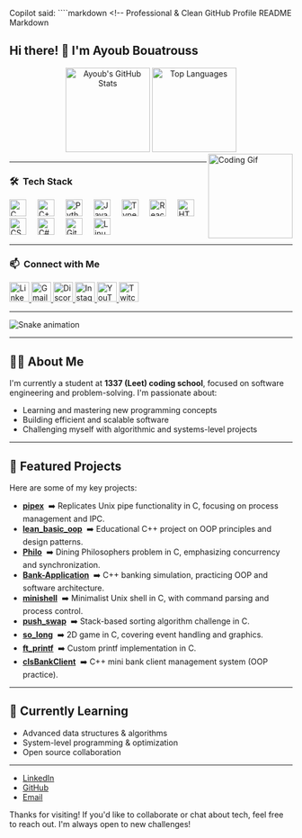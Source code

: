 Copilot said: ````markdown <!-- Professional & Clean GitHub Profile README
Markdown
<!-- Professional & Clean GitHub Profile README Example for Ayoub Bouatrouss -->

<h2 align="left">Hi there! 👋 I'm Ayoub Bouatrouss</h2>

<div align="center">
  <img src="https://github-readme-stats.vercel.app/api?username=aybouatr&hide_title=false&hide_rank=false&show_icons=true&include_all_commits=true&count_private=true&theme=dracula&hide_border=false" height="150" alt="Ayoub's GitHub Stats" />
  <img src="https://github-readme-stats.vercel.app/api/top-langs?username=aybouatr&locale=en&hide_title=false&layout=compact&card_width=320&langs_count=5&theme=dracula&hide_border=false" height="150" alt="Top Languages" />
</div>

<img align="right" height="150" src="https://i.imgflip.com/65efzo.gif" alt="Coding Gif" />

---

### 🛠 &nbsp;Tech Stack

<div align="left">
  <img src="https://cdn.jsdelivr.net/gh/devicons/devicon/icons/c/c-original.svg" height="30" alt="C" />
  <img width="12" />
  <img src="https://cdn.jsdelivr.net/gh/devicons/devicon/icons/cplusplus/cplusplus-original.svg" height="30" alt="C++" />
  <img width="12" />
  <img src="https://cdn.jsdelivr.net/gh/devicons/devicon/icons/python/python-original.svg" height="30" alt="Python" />
  <img width="12" />
  <img src="https://cdn.jsdelivr.net/gh/devicons/devicon/icons/javascript/javascript-original.svg" height="30" alt="JavaScript" />
  <img width="12" />
  <img src="https://cdn.jsdelivr.net/gh/devicons/devicon/icons/typescript/typescript-original.svg" height="30" alt="TypeScript" />
  <img width="12" />
  <img src="https://cdn.jsdelivr.net/gh/devicons/devicon/icons/react/react-original.svg" height="30" alt="React" />
  <img width="12" />
  <img src="https://cdn.jsdelivr.net/gh/devicons/devicon/icons/html5/html5-original.svg" height="30" alt="HTML5" />
  <img width="12" />
  <img src="https://cdn.jsdelivr.net/gh/devicons/devicon/icons/css3/css3-original.svg" height="30" alt="CSS3" />
  <img width="12" />
  <img src="https://cdn.jsdelivr.net/gh/devicons/devicon/icons/csharp/csharp-original.svg" height="30" alt="C#" />
  <img width="12" />
  <img src="https://cdn.jsdelivr.net/gh/devicons/devicon/icons/git/git-original.svg" height="30" alt="Git" />
  <img width="12" />
  <img src="https://cdn.jsdelivr.net/gh/devicons/devicon/icons/linux/linux-original.svg" height="30" alt="Linux" />
</div>

---

### 📫 &nbsp;Connect with Me

<div align="left">
  <a href="https://www.linkedin.com/in/aybouatr/" target="_blank">
    <img src="https://img.shields.io/static/v1?message=LinkedIn&logo=linkedin&label=&color=0077B5&logoColor=white&style=for-the-badge" height="35" alt="LinkedIn" />
  </a>
  <a href="mailto:aybouatr@gmail.com">
    <img src="https://img.shields.io/static/v1?message=Gmail&logo=gmail&label=&color=D14836&logoColor=white&style=for-the-badge" height="35" alt="Gmail" />
  </a>
  <a href="https://discordapp.com/users/yourdiscord" target="_blank">
    <img src="https://img.shields.io/static/v1?message=Discord&logo=discord&label=&color=7289DA&logoColor=white&style=for-the-badge" height="35" alt="Discord" />
  </a>
  <a href="https://instagram.com/yourinstagram" target="_blank">
    <img src="https://img.shields.io/static/v1?message=Instagram&logo=instagram&label=&color=E4405F&logoColor=white&style=for-the-badge" height="35" alt="Instagram" />
  </a>
  <a href="https://youtube.com/youryoutube" target="_blank">
    <img src="https://img.shields.io/static/v1?message=YouTube&logo=youtube&label=&color=FF0000&logoColor=white&style=for-the-badge" height="35" alt="YouTube" />
  </a>
  <a href="https://twitch.tv/yourtwitch" target="_blank">
    <img src="https://img.shields.io/static/v1?message=Twitch&logo=twitch&label=&color=9146FF&logoColor=white&style=for-the-badge" height="35" alt="Twitch" />
  </a>
</div>

---

<img src="https://raw.githubusercontent.com/maurodesouza/maurodesouza/output/snake.svg" alt="Snake animation" />

---

## 👨‍💻 About Me

I'm currently a student at **1337 (Leet) coding school**, focused on software engineering and problem-solving. I'm passionate about:

- Learning and mastering new programming concepts
- Building efficient and scalable software
- Challenging myself with algorithmic and systems-level projects

---

## 🚀 Featured Projects

Here are some of my key projects:

- [**pipex**](https://github.com/aybouatr/pipex) &nbsp;:arrow_right: Replicates Unix pipe functionality in C, focusing on process management and IPC.
- [**lean_basic_oop**](https://github.com/aybouatr/lean_basic_oop) &nbsp;:arrow_right: Educational C++ project on OOP principles and design patterns.
- [**Philo**](https://github.com/aybouatr/Philo) &nbsp;:arrow_right: Dining Philosophers problem in C, emphasizing concurrency and synchronization.
- [**Bank-Application**](https://github.com/aybouatr/Bank-Application) &nbsp;:arrow_right: C++ banking simulation, practicing OOP and software architecture.
- [**minishell**](https://github.com/aybouatr/minishell) &nbsp;:arrow_right: Minimalist Unix shell in C, with command parsing and process control.
- [**push_swap**](https://github.com/aybouatr/push_swap) &nbsp;:arrow_right: Stack-based sorting algorithm challenge in C.
- [**so_long**](https://github.com/aybouatr/so_long) &nbsp;:arrow_right: 2D game in C, covering event handling and graphics.
- [**ft_printf**](https://github.com/aybouatr/ft_printf) &nbsp;:arrow_right: Custom printf implementation in C.
- [**clsBankClient**](https://github.com/aybouatr/clsBankClient) &nbsp;:arrow_right: C++ mini bank client management system (OOP practice).

---

## 🌱 Currently Learning

- Advanced data structures & algorithms
- System-level programming & optimization
- Open source collaboration

---

- [LinkedIn](https://www.linkedin.com/in/ayoubouatrouss)
- [GitHub](https://github.com/aybouatr)
- [Email](aybouatr@student.1337.ma)

Thanks for visiting! If you'd like to collaborate or chat about tech, feel free to reach out. I'm always open to new challenges!
